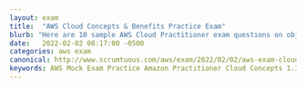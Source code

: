 ```yaml
---
layout: exam
title:  "AWS Cloud Concepts & Benefits Practice Exam"
blurb: "Here are 10 sample AWS Cloud Practitioner exam questions on objective 1.1, dealing with Cloud Concepts, AWS business value and the benefits of cloud computing."
date:   2022-02-02 08:17:00 -0500
categories: aws exam
canonical: http://www.scrumtuous.com/aws/exam/2022/02/02/aws-exam-cloud-concepts-benefits-business-value.html
keywords: AWS Mock Exam Practice Amazon Practitioner Cloud Concepts 1.1 Benefits, Business value, revenue-generating
---
```


<div id="root" data-name="Section 1.1 Exam" data-param='{ "quid" : { "$in" : [283,284,285,286,287,288,289,290,291,292] } }'></div>





